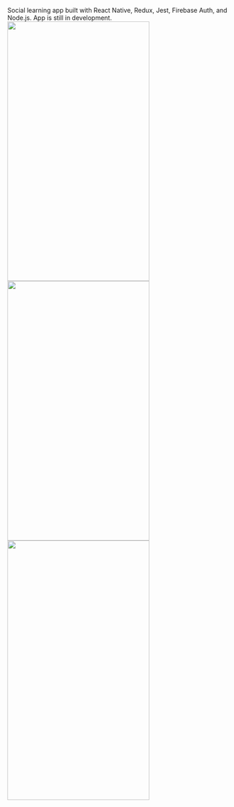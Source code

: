 Social learning app built with React Native, Redux, Jest, Firebase Auth, and Node.js. App is still in development.
<img src="https://res.cloudinary.com/develpement/image/upload/v1599760840/yl2/sign_up_lxoshl.gif" width="320" height="585"/><br>
<img src="https://res.cloudinary.com/develpement/image/upload/v1599760671/yl2/signed_in_gppwd3.gif" width="320" height="585"/><br><img src="https://res.cloudinary.com/develpement/image/upload/v1599760671/yl2/new_post_ujw5jo.gif" width="320" height="585"/>
